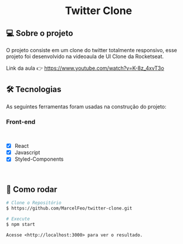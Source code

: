 <h1 align="center">Twitter Clone
</h1>

## 💻 Sobre o projeto

O projeto consiste em um clone do twitter totalmente responsivo, esse projeto foi desenvolvido na videoaula de UI Clone da Rocketseat.

Link da aula 👉 https://www.youtube.com/watch?v=K-8z_4xvT3o

## 🛠 Tecnologias

As seguintes ferramentas foram usadas na construção do projeto:

### **Front-end**

<br>

- [x] React
- [x] Javascript
- [x] Styled-Components

<br>

## 👷 Como rodar

```bash
# Clone o Repositório
$ https://github.com/MarcelFeo/twitter-clone.git
```

```bash
# Execute
$ npm start
```

```
Acesse <http://localhost:3000> para ver o resultado.
```
